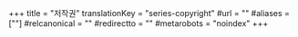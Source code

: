 +++
title = "저작권"
translationKey = "series-copyright"
#url = ""
#aliases = [""]
#relcanonical = ""
#redirectto = ""
#metarobots = "noindex"
+++
